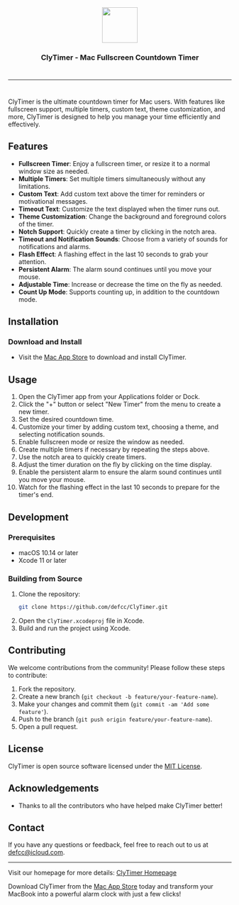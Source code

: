 <div style="text-align: center">
<div>
<img width="80" src="https://beauty-of-pixel.tech/clytimer-fullscreen-countdown/icon-256@1x.png"/>

</div>
<h3>ClyTimer - Mac Fullscreen Countdown Timer</h3>


</div>

<hr style="margin: 40px 0"/>

ClyTimer is the ultimate countdown timer for Mac users. With features like fullscreen support, multiple timers, custom text, theme customization, and more, ClyTimer is designed to help you manage your time efficiently and effectively.

## Features

- **Fullscreen Timer**: Enjoy a fullscreen timer, or resize it to a normal window size as needed.
- **Multiple Timers**: Set multiple timers simultaneously without any limitations.
- **Custom Text**: Add custom text above the timer for reminders or motivational messages.
- **Timeout Text**: Customize the text displayed when the timer runs out.
- **Theme Customization**: Change the background and foreground colors of the timer.
- **Notch Support**: Quickly create a timer by clicking in the notch area.
- **Timeout and Notification Sounds**: Choose from a variety of sounds for notifications and alarms.
- **Flash Effect**: A flashing effect in the last 10 seconds to grab your attention.
- **Persistent Alarm**: The alarm sound continues until you move your mouse.
- **Adjustable Time**: Increase or decrease the time on the fly as needed.
- **Count Up Mode**: Supports counting up, in addition to the countdown mode.

## Installation

### Download and Install

- Visit the [Mac App Store](https://apps.apple.com/us/app/clytimer/id6504454659?mt=12) to download and install ClyTimer.

## Usage

1. Open the ClyTimer app from your Applications folder or Dock.
2. Click the "+" button or select "New Timer" from the menu to create a new timer.
3. Set the desired countdown time.
4. Customize your timer by adding custom text, choosing a theme, and selecting notification sounds.
5. Enable fullscreen mode or resize the window as needed.
6. Create multiple timers if necessary by repeating the steps above.
7. Use the notch area to quickly create timers.
8. Adjust the timer duration on the fly by clicking on the time display.
9. Enable the persistent alarm to ensure the alarm sound continues until you move your mouse.
10. Watch for the flashing effect in the last 10 seconds to prepare for the timer's end.

## Development

### Prerequisites

- macOS 10.14 or later
- Xcode 11 or later

### Building from Source

1. Clone the repository:
    ```sh
    git clone https://github.com/defcc/ClyTimer.git
    ```
2. Open the `ClyTimer.xcodeproj` file in Xcode.
3. Build and run the project using Xcode.


## Contributing

We welcome contributions from the community! Please follow these steps to contribute:

1. Fork the repository.
2. Create a new branch (`git checkout -b feature/your-feature-name`).
3. Make your changes and commit them (`git commit -am 'Add some feature'`).
4. Push to the branch (`git push origin feature/your-feature-name`).
5. Open a pull request.

## License

ClyTimer is open source software licensed under the [MIT License](LICENSE).

## Acknowledgements

- Thanks to all the contributors who have helped make ClyTimer better!

## Contact

If you have any questions or feedback, feel free to reach out to us at [defcc@icloud.com](mailto:defcc@icloud.com).

---

Visit our homepage for more details: [ClyTimer Homepage](https://beauty-of-pixel.tech/clytimer-fullscreen-countdown/)

Download ClyTimer from the [Mac App Store](https://apps.apple.com/us/app/clytimer/id6504454659?mt=12) today and transform your MacBook into a powerful alarm clock with just a few clicks!
